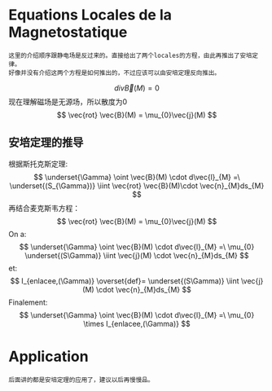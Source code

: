 # Equations Locales de la Magnetostatique
	这里的介绍顺序跟静电场是反过来的。直接给出了两个locales的方程，由此再推出了安培定律。
	好像并没有介绍这两个方程是如何推出的，不过应该可以由安培定理反向推出。

$$
div\vec{B}(M) = 0
$$
	现在理解磁场是无源场，所以散度为0
$$
\vec{rot} \vec{B}(M) = \mu_{0}\vec{j}(M)
$$
## 安培定理的推导
根据斯托克斯定理:
$$
\underset{\Gamma} \oint \vec{B}(M) \cdot d\vec{l}_{M} =\
\underset{(S_{\Gamma})} \iint \vec{rot} \vec{B}(M)\cdot \vec{n}_{M}ds_{M}
$$
再结合麦克斯韦方程：
$$
\vec{rot} \vec{B}(M) = \mu_{0}\vec{j}(M)
$$
On a:
$$
\underset{\Gamma} \oint \vec{B}(M) \cdot d\vec{l}_{M} =\
\mu_{0} \underset{(S\Gamma)} \iint \vec{j}(M) \cdot \vec{n}_{M}ds_{M}
$$
et:
$$
I_{enlacee,(\Gamma)} \overset{def}= \underset{(S\Gamma)} \iint \vec{j}(M) \cdot \vec{n}_{M}ds_{M}
$$
Finalement:
$$
\underset{\Gamma} \oint \vec{B}(M) \cdot d\vec{l}_{M} =\
\mu_{0} \times I_{enlacee,(\Gamma)}
$$

# Application
	后面讲的都是安培定理的应用了，建议以后再慢慢品。

